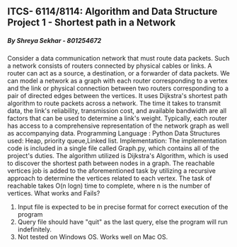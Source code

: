 ## ITCS- 6114/8114: Algorithm and Data Structure Project 1 - Shortest path in a Network
##### By Shreya Sekhar - 801254672
Consider a data communication network that must route data packets. Such a network consists of routers connected by physical cables or links. A router can act as a source, a destination, or a forwarder of data packets. We can model a network as a graph with each router corresponding to a vertex and the link or physical connection between two routers corresponding to a pair of directed edges between the vertices.
It uses Dijkstra's shortest path algorithm to route packets across a network. The time it takes to transmit data, the link's reliability, transmission cost, and available bandwidth are all factors that can be used to determine a link's weight. Typically, each router has access to a comprehensive representation of the network graph as well as accompanying data.
Programming Language : Python
Data Structures used: Heap, priority queue,Linked list. Implementation:
The implementation code is included in a single file called Graph.py, which contains all of the project's duties. The algorithm utilized is Dijkstra's Algorithm, which is used to discover the shortest path between nodes in a graph. The reachable vertices job is added to the aforementioned task by utilizing a recursive approach to determine the vertices related to each vertex. The task of reachable takes O(n logn) time to complete, where n is the number of vertices.
What works and Fails?
1. Input file is expected to be in precise format for correct execution of the program
2. Query file should have "quit" as the last query, else the program will run indefinitely.
3. Not tested on Windows OS. Works well on Mac OS.
